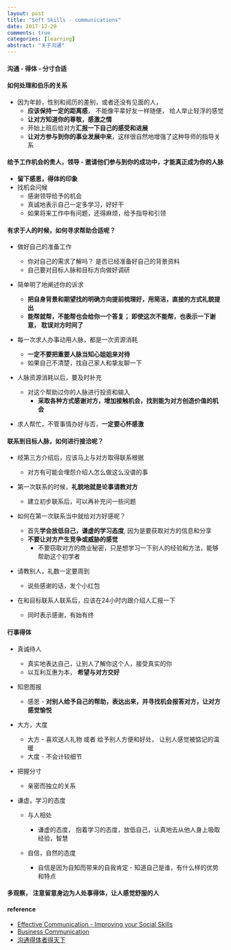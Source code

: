 ```yaml
---
layout: post
title: "Soft Skills - communications"
date: 2017-12-20
comments: true
categories: [learning]
abstract: "关于沟通"
--- 
```


#### 沟通 - 得体 - 分寸合适  

#### 如何处理和伯乐的关系 
  * 因为年龄，性别和阅历的差别，或者还没有见面的人，
    - **应该保持一定的距离感**， 不能像平辈好友一样随便， 给人举止轻浮的感觉  
    - **让对方知道你的尊敬，感激之情** 
    - 开始上班后给对方**汇报一下自己的感受和进展** 
    - **让对方参与到你的事业发展中来**，这样很自然地增强了这种导师的指导关系 

#### 给予工作机会的贵人，领导 - 邀请他们参与到你的成功中，才能真正成为你的人脉 
  * **留下感恩，得体的印象**  
  * 找机会问候 
    - 感谢领导给予的机会 
    - 真诚地表示自己一定多学习，好好干 
    - 如果将来工作中有问题，还得麻烦，给予指导和引领  

#### 有求于人的时候，如何寻求帮助合适呢？  
  * 做好自己的准备工作 
    - 你对自己的需求了解吗？ 是否已经准备好自己的背景资料  
    - 自己要对目标人脉和目标方向做好调研 
      
  * 简单明了地阐述你的诉求 
    - **把自身背景和期望找的明确方向提前梳理好，用简洁，直接的方式礼貌提出** 
    - **能帮就帮，不能帮也会给你一个答复； 即使这次不能帮，也表示一下谢意， 耽误对方时间了**  

  * 每一次求人办事动用人脉，都是一次资源消耗  
    - **一定不要把重要人脉当知心姐姐来对待**   
    - 如果自己不清楚，找自己家人和挚友聊一下 

  * 人脉资源消耗以后，要及时补充 
    - 对这个帮助过你的人脉进行投资和输入
      + **采取各种方式感谢对方，增加接触机会，找到能为对方创造价值的机会**  

  * 求人帮忙，不管事情办好与否，**一定要心怀感激**  

#### 联系到目标人脉，如何进行接洽呢？  
  * 经第三方介绍后，应该马上与对方取得联系根据
    - 对方有可能会埋怨介绍人怎么做这么没谱的事  

  * 第一次联系的时候，**礼貌地就是论事请教对方** 
    - 建立初步联系后，可以再补充问一些问题  

  * 如何在第一次联系当中就给对方好感呢？  
    - 首先**学会放低自己，谦虚的学习态度**, 因为是要获取对方的信息和分享
    - **不要让对方产生竞争或威胁的感觉**  
      + 不要窃取对方的商业秘密，只是想学习一下别人的经验和方法，能够帮助这个初学者  

  * 请教别人，礼数一定要周到 
    - 说些感谢的话，发个小红包

  * 在和目标联系人联系后，应该在24小时内跟介绍人汇报一下
    - 同时表示感谢，有始有终 

#### 行事得体
  * 真诚待人 
    - 真实地表达自己，让别人了解你这个人，接受真实的你 
    - 以互利互惠为本， **希望与对方交好**  

  * 知恩图报 
    - 感恩 - **对别人给予自己的帮助，表达出来，并寻找机会报答对方，让对方感觉愉悦**  

  * 大方，大度 
    - 大方 - 喜欢送人礼物 或者 给予别人方便和好处， 让别人感觉被惦记的温暖    
    - 大度 - 不会计较细节 

  * 把握分寸 
    - 亲密而独立的关系 

  * 谦虚，学习的态度  
    - 与人相处   
      + 谦虚的态度， 抱着学习的态度，放低自己，认真地去从他人身上吸取经验，智慧  

    - 自信，自然的态度 
      + 自信是因为自知而带来的自我肯定 - 知道自己是谁，有什么样的优势和特点  

#### 多观察， 注意留意身边为人处事得体，让人感觉舒服的人 


#### reference
* [Effective Communication - Improving your Social Skills](https://www.anxietybc.com/self-help/effective-communication-improving-your-social-skills)
* [Business Communication](https://courses.edx.org/courses/course-v1:RITx+SKILLS101x+3T2017/course/)
* [沟通得体者得天下](http://nulishehui.blog.caixin.com/archives/178048)
